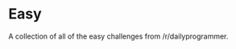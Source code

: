 Easy
===========================

A collection of all of the easy challenges from /r/dailyprogrammer. 
